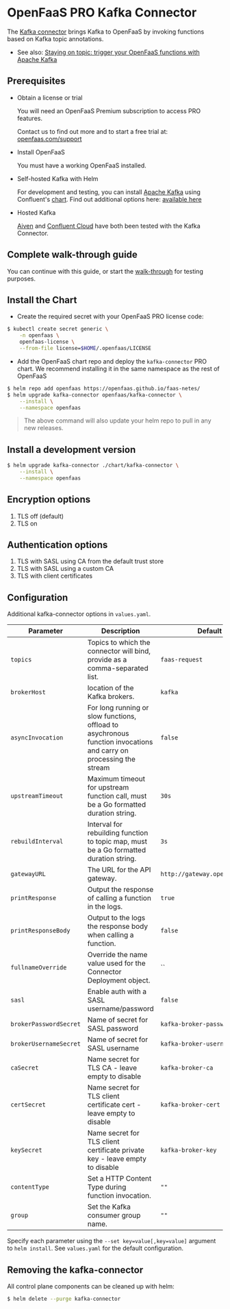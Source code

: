 # OpenFaaS PRO Kafka Connector

The [Kafka connector](https://docs.openfaas.com/openfaas-pro/introduction) brings Kafka to OpenFaaS by invoking functions based on Kafka topic annotations.

* See also: [Staying on topic: trigger your OpenFaaS functions with Apache Kafka](https://www.openfaas.com/blog/kafka-connector/)

## Prerequisites

- Obtain a license or trial

  You will need an OpenFaaS Premium subscription to access PRO features.

  Contact us to find out more and to start a free trial at: [openfaas.com/support](https://www.openfaas.com/support)

- Install OpenFaaS

  You must have a working OpenFaaS installed.

- Self-hosted Kafka with Helm

  For development and testing, you can install [Apache Kafka](https://kafka.apache.org/) using Confluent's [chart](https://github.com/confluentinc/cp-helm-charts). Find out additional options here: [available here](https://github.com/helm/charts/tree/master/incubator/kafka#installing-the-chart)

- Hosted Kafka

  [Aiven](https://aiven.io/) and [Confluent Cloud](https://confluent.cloud/) have both been tested with the Kafka Connector.

## Complete walk-through guide

  You can continue with this guide, or start the [walk-through](quickstart.md) for testing purposes.

## Install the Chart

- Create the required secret with your OpenFaaS PRO license code:

```bash
$ kubectl create secret generic \
    -n openfaas \
    openfaas-license \
    --from-file license=$HOME/.openfaas/LICENSE
```

- Add the OpenFaaS chart repo and deploy the `kafka-connector` PRO chart. We recommend installing it in the same namespace as the rest of OpenFaaS

```sh
$ helm repo add openfaas https://openfaas.github.io/faas-netes/
$ helm upgrade kafka-connector openfaas/kafka-connector \
    --install \
    --namespace openfaas
```

> The above command will also update your helm repo to pull in any new releases.

## Install a development version
```sh
$ helm upgrade kafka-connector ./chart/kafka-connector \
    --install \
    --namespace openfaas
```

## Encryption options

1) TLS off (default)
2) TLS on

## Authentication options

1) TLS with SASL using CA from the default trust store
3) TLS with SASL using a custom CA
4) TLS with client certificates

## Configuration

Additional kafka-connector options in `values.yaml`.

| Parameter                | Description                                                                            | Default                        |
| ------------------------ | -------------------------------------------------------------------------------------- | ------------------------------ |
| `topics`                 | Topics to which the connector will bind, provide as a comma-separated list.            | `faas-request`                 |
| `brokerHost`             | location of the Kafka brokers.                                                         | `kafka`                        |
| `asyncInvocation`        | For long running or slow functions, offload to asychronous function invocations and carry on processing the stream | `false`   |
| `upstreamTimeout`        | Maximum timeout for upstream function call, must be a Go formatted duration string.    | `30s`                          |
| `rebuildInterval`        | Interval for rebuilding function to topic map, must be a Go formatted duration string. | `3s`                           |
| `gatewayURL`             | The URL for the API gateway.                                                           | `http://gateway.openfaas:8080` |
| `printResponse`          | Output the response of calling a function in the logs.                                 | `true`                         |
| `printResponseBody`      | Output to the logs the response body when calling a function.                          | `false`                        |
| `fullnameOverride`       | Override the name value used for the Connector Deployment object.                      | ``                             |
| `sasl`                   | Enable auth with a SASL username/password                                              | `false`                        |
| `brokerPasswordSecret`   | Name of secret for SASL password                                                       | `kafka-broker-password`        |
| `brokerUsernameSecret`   | Name of secret for SASL username                                                       | `kafka-broker-username`        |
| `caSecret`               | Name secret for TLS CA - leave empty to disable                                        | `kafka-broker-ca`              |
| `certSecret`             | Name secret for TLS client certificate cert - leave empty to disable                   | `kafka-broker-cert`            |
| `keySecret`              | Name secret for TLS client certificate private key - leave empty to disable            | `kafka-broker-key`             |
| `contentType`            | Set a HTTP Content Type during function invocation.                                    | `""`                           |
| `group`                  | Set the Kafka consumer group name.                                                     | `""`                           |

Specify each parameter using the `--set key=value[,key=value]` argument to `helm install`. See `values.yaml` for the default configuration.

## Removing the kafka-connector

All control plane components can be cleaned up with helm:

```sh
$ helm delete --purge kafka-connector
```
